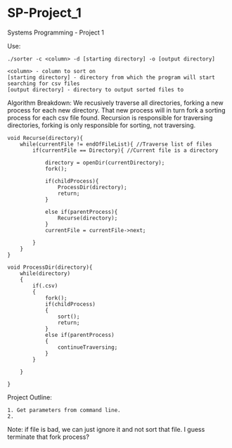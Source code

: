 # SP-Project_1
Systems Programming - Project 1

Use:

	./sorter -c <column> -d [starting directory] -o [output directory]

	<column> - column to sort on
	[starting directory] - directory from which the program will start searching for csv files
	[output directory] - directory to output sorted files to

Algorithm Breakdown: We recusively traverse all directories, forking a new process for each new directory. That new process will in turn fork a sorting process for each csv file found. Recursion is responsible for traversing directories, forking is only responsible for sorting, not traversing.

	void Recurse(directory){
		while(currentFile != endOfFileList){ //Traverse list of files
			if(currentFile == Directory){ //Current file is a directory

				directory = openDir(currentDirectory);
				fork();

				if(childProcess){
					ProcessDir(directory);
					return;
				}

				else if(parentProcess){
					Recurse(directory);
				}
				currentFile = currentFile->next;

			}
		}
	}

	void ProcessDir(directory){
		while(directory)
		{
			if(.csv)	
			{	
				fork();
				if(childProcess)
				{
					sort();
					return;
				}
				else if(parentProcess)
				{
					continueTraversing;
				}
			}
			
		}
			
	}

Project Outline:

	1. Get parameters from command line.
	2.



Note: if file is bad, we can just ignore it and not sort that file. I guess terminate that fork process?  
